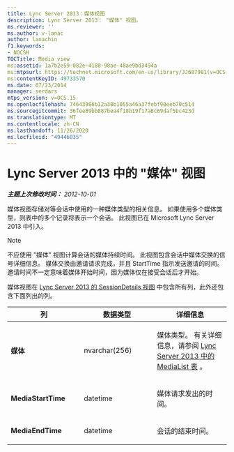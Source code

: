 ```yaml
---
title: Lync Server 2013：媒体视图
description: Lync Server 2013： "媒体" 视图。
ms.reviewer: ''
ms.author: v-lanac
author: lanachin
f1.keywords:
- NOCSH
TOCTitle: Media view
ms:assetid: 1a7b2e59-082e-4188-98ae-48ae9bd3494a
ms:mtpsurl: https://technet.microsoft.com/en-us/library/JJ687981(v=OCS.15)
ms:contentKeyID: 49733570
ms.date: 07/23/2014
manager: serdars
mtps_version: v=OCS.15
ms.openlocfilehash: 74643986b12a30b1055a46a37febf90eeb70c514
ms.sourcegitcommit: 36fee89bb887bea4f18b19f17a8c69daf5bc423d
ms.translationtype: MT
ms.contentlocale: zh-CN
ms.lasthandoff: 11/26/2020
ms.locfileid: "49446035"
---
```

# <a name="media-view-in-lync-server-2013"></a>Lync Server 2013 中的 "媒体" 视图

<div data-xmlns="http://www.w3.org/1999/xhtml">

<div class="topic" data-xmlns="http://www.w3.org/1999/xhtml" data-msxsl="urn:schemas-microsoft-com:xslt" data-cs="https://msdn.microsoft.com/">

<div data-asp="https://msdn2.microsoft.com/asp">



</div>

<div id="mainSection">

<div id="mainBody">

<span> </span>

_**主题上次修改时间：** 2012-10-01_

媒体视图存储对等会话中使用的一种媒体类型的相关信息。 如果使用多个媒体类型，则表中的多个记录将表示一个会话。 此视图已在 Microsoft Lync Server 2013 中引入。

<div>


> [!NOTE]  
> 不应使用 "媒体" 视图计算会话的媒体持续时间。 此视图包含会话中媒体交换的信号详细信息。 媒体交换由邀请请求完成，并且 StartTime 指示发送邀请的时间。邀请时间不一定意味着媒体开始时间，因为媒体仅在接受会话后才开始。



</div>

媒体视图在 [Lync Server 2013 的 SessionDetails 视图](lync-server-2013-sessiondetails-view.md) 中包含所有列，此外还包含下面列出的列。


<table>
<colgroup>
<col style="width: 33%" />
<col style="width: 33%" />
<col style="width: 33%" />
</colgroup>
<thead>
<tr class="header">
<th>列</th>
<th>数据类型</th>
<th>详细信息</th>
</tr>
</thead>
<tbody>
<tr class="odd">
<td><p><strong>媒体</strong></p></td>
<td><p>nvarchar(256)</p></td>
<td><p>媒体类型。 有关详细信息，请参阅 <a href="lync-server-2013-medialist-table.md">Lync Server 2013 中的 MediaList 表</a> 。</p></td>
</tr>
<tr class="even">
<td><p><strong>MediaStartTime</strong></p></td>
<td><p>datetime</p></td>
<td><p>媒体请求发出的时间。</p></td>
</tr>
<tr class="odd">
<td><p><strong>MediaEndTime</strong></p></td>
<td><p>datetime</p></td>
<td><p>会话的结束时间。</p></td>
</tr>
</tbody>
</table>


</div>

<span> </span>

</div>

</div>

</div>

